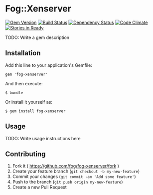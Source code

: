 # Fog::Xenserver

[![Gem Version](https://badge.fury.io/rb/fog-xenserver.svg)](http://badge.fury.io/rb/fog-xenserver) [![Build Status](https://travis-ci.org/fog/fog-xenserver.svg)](https://travis-ci.org/fog/fog-xenserver) [![Dependency Status](https://gemnasium.com/fog/fog-xenserver.svg)](https://gemnasium.com/fog/fog-xenserver) [![Code Climate](https://codeclimate.com/github/fog/fog-xenserver.png)](https://codeclimate.com/github/fog/fog-xenserver) [![Stories in Ready](https://badge.waffle.io/fog/fog-xenserver.png?label=ready&title=Ready)](https://waffle.io/fog/fog-xenserver)

TODO: Write a gem description

## Installation

Add this line to your application's Gemfile:

    gem 'fog-xenserver'

And then execute:

    $ bundle

Or install it yourself as:

    $ gem install fog-xenserver

## Usage

TODO: Write usage instructions here

## Contributing

1. Fork it ( https://github.com/fog/fog-xenserver/fork )
2. Create your feature branch (`git checkout -b my-new-feature`)
3. Commit your changes (`git commit -am 'Add some feature'`)
4. Push to the branch (`git push origin my-new-feature`)
5. Create a new Pull Request
